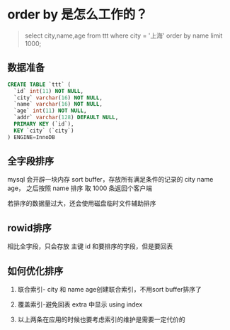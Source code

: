 # order by 是怎么工作的？

> select city,name,age from ttt where city = '上海' order by name limit 1000;

## 数据准备

``` sql
CREATE TABLE `ttt` (
  `id` int(11) NOT NULL,
  `city` varchar(16) NOT NULL,
  `name` varchar(16) NOT NULL,
  `age` int(11) NOT NULL,
  `addr` varchar(128) DEFAULT NULL,
  PRIMARY KEY (`id`),
  KEY `city` (`city`)
) ENGINE=InnoDB
```

## 全字段排序

mysql 会开辟一块内存 sort buffer，存放所有满足条件的记录的 city name age，
之后按照 name 排序 取 1000 条返回个客户端  

若排序的数据量过大，还会使用磁盘临时文件辅助排序  

## rowid排序

相比全字段，只会存放 主键 id 和要排序的字段，但是要回表

## 如何优化排序

1. 联合索引- city 和 name age创建联合索引，不用sort buffer排序了
   
2. 覆盖索引-避免回表 extra 中显示 using index
   
3. 以上两条在应用的时候也要考虑索引的维护是需要一定代价的



